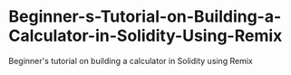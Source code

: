 # Beginner-s-Tutorial-on-Building-a-Calculator-in-Solidity-Using-Remix
Beginner's tutorial on building a calculator in Solidity using Remix
